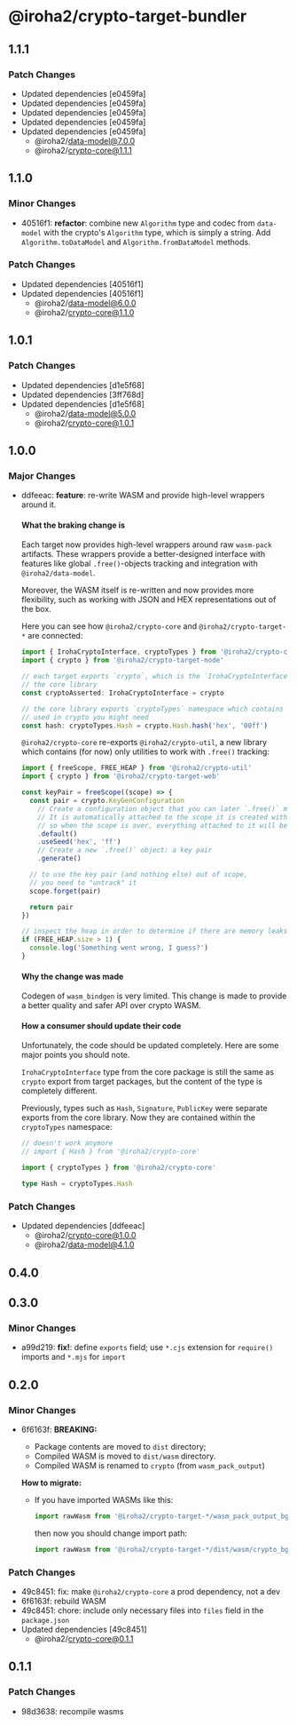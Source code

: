 # @iroha2/crypto-target-bundler

## 1.1.1

### Patch Changes

- Updated dependencies [e0459fa]
- Updated dependencies [e0459fa]
- Updated dependencies [e0459fa]
- Updated dependencies [e0459fa]
- Updated dependencies [e0459fa]
  - @iroha2/data-model@7.0.0
  - @iroha2/crypto-core@1.1.1

## 1.1.0

### Minor Changes

- 40516f1: **refactor**: combine new `Algorithm` type and codec from `data-model` with the crypto's `Algorithm` type, which is simply a string. Add `Algorithm.toDataModel` and `Algorithm.fromDataModel` methods.

### Patch Changes

- Updated dependencies [40516f1]
- Updated dependencies [40516f1]
  - @iroha2/data-model@6.0.0
  - @iroha2/crypto-core@1.1.0

## 1.0.1

### Patch Changes

- Updated dependencies [d1e5f68]
- Updated dependencies [3ff768d]
- Updated dependencies [d1e5f68]
  - @iroha2/data-model@5.0.0
  - @iroha2/crypto-core@1.0.1

## 1.0.0

### Major Changes

- ddfeeac: **feature**: re-write WASM and provide high-level wrappers around it.

  #### What the braking change is

  Each target now provides high-level wrappers around raw `wasm-pack` artifacts. These wrappers provide a better-designed interface with features like global `.free()`-objects tracking and integration with `@iroha2/data-model`.

  Moreover, the WASM itself is re-written and now provides more flexibility, such as working with JSON and HEX representations out of the box.

  Here you can see how `@iroha2/crypto-core` and `@iroha2/crypto-target-*` are connected:

  ```ts
  import { IrohaCryptoInterface, cryptoTypes } from '@iroha2/crypto-core'
  import { crypto } from '@iroha2/crypto-target-node'

  // each target exports `crypto`, which is the `IrohaCryptoInterface` type from
  // the core library
  const cryptoAsserted: IrohaCryptoInterface = crypto

  // the core library exports `cryptoTypes` namespace which contains all the types
  // used in crypto you might need
  const hash: cryptoTypes.Hash = crypto.Hash.hash('hex', '00ff')
  ```

  `@iroha2/crypto-core` re-exports `@iroha2/crypto-util`, a new library which contains (for now) only utilities to work with `.free()` tracking:

  ```ts
  import { freeScope, FREE_HEAP } from '@iroha2/crypto-util'
  import { crypto } from '@iroha2/crypto-target-web'

  const keyPair = freeScope((scope) => {
    const pair = crypto.KeyGenConfiguration
      // Create a configuration object that you can later `.free()` manually.
      // It is automatically attached to the scope it is created within,
      // so when the scope is over, everything attached to it will be freed.
      .default()
      .useSeed('hex', 'ff')
      // Create a new `.free()` object: a key pair
      .generate()

    // to use the key pair (and nothing else) out of scope,
    // you need to "untrack" it
    scope.forget(pair)

    return pair
  })

  // inspect the heap in order to determine if there are memory leaks
  if (FREE_HEAP.size > 1) {
    console.log('Something went wrong, I guess?')
  }
  ```

  #### Why the change was made

  Codegen of `wasm_bindgen` is very limited. This change is made to provide a better quality and safer API over crypto WASM.

  #### How a consumer should update their code

  Unfortunately, the code should be updated completely. Here are some major points you should note.

  `IrohaCryptoInterface` type from the core package is still the same as `crypto` export from target packages, but the content of the type is completely different.

  Previously, types such as `Hash`, `Signature`, `PublicKey` were separate exports from the core library. Now they are contained within the `cryptoTypes` namespace:

  ```ts
  // doesn't work anymore
  // import { Hash } from '@iroha2/crypto-core'

  import { cryptoTypes } from '@iroha2/crypto-core'

  type Hash = cryptoTypes.Hash
  ```

### Patch Changes

- Updated dependencies [ddfeeac]
  - @iroha2/crypto-core@1.0.0
  - @iroha2/data-model@4.1.0

## 0.4.0

## 0.3.0

### Minor Changes

- a99d219: **fix!**: define `exports` field; use `*.cjs` extension for `require()` imports and `*.mjs` for `import`

## 0.2.0

### Minor Changes

- 6f6163f: **BREAKING:**

  - Package contents are moved to `dist` directory;
  - Compiled WASM is moved to `dist/wasm` directory.
  - Compiled WASM is renamed to `crypto` (from `wasm_pack_output`)

  **How to migrate:**

  - If you have imported WASMs like this:

    ```ts
    import rawWasm from '@iroha2/crypto-target-*/wasm_pack_output_bg.wasm'
    ```

    then now you should change import path:

    ```ts
    import rawWasm from '@iroha2/crypto-target-*/dist/wasm/crypto_bg.wasm'
    ```

### Patch Changes

- 49c8451: fix: make `@iroha2/crypto-core` a prod dependency, not a dev
- 6f6163f: rebuild WASM
- 49c8451: chore: include only necessary files into `files` field in the `package.json`
- Updated dependencies [49c8451]
  - @iroha2/crypto-core@0.1.1

## 0.1.1

### Patch Changes

- 98d3638: recompile wasms
